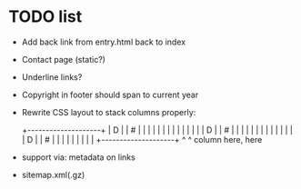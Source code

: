 TODO list
=========

* Add back link from entry.html back to index
* Contact page (static?)
* Underline links?
* Copyright in footer should span to current year
* Rewrite CSS layout to stack columns properly:

    +--------------------+
    |   D |        | #   |
    |     |        |     |
    |     |        |     |
    |     |        |     |
    |   D |        | #   |
    |     |        |     |
    |     |        |     |
    |     |        |     |
    |   D |        | #   |
    |     |        |     |
    |     |        |     |
    +--------------------+
       ^              ^
       column here,   here

* support via: metadata on links
* sitemap.xml(.gz)

